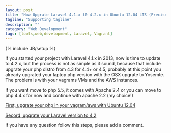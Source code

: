 ```yaml
---
layout: post
title: "How Upgrate Laravel 4.1.x t0 4.2.x in Ubuntu 12.04 LTS (Precise Pangolin)"
tagline: "Supporting tagline"
description: ""
category: "Web Development"
tags: [tools,web,development, Laravel, Vagrant]
---
```

{% include JB/setup %}

If you started your project with Laravel 4.1.x in 2013, now is time to update to 4.2.x, but the process is not as simple as it sound, because that include upgrate your php distro from 4.3 for 4.4+ or 4.5, probably at this point you already upgrated your laptop php version with the OSX upgrate to Yosemte.  The problem is with your vagrams VMs and the AWS instances. 

If you want move to php 5.5, it comes with Apache 2.4 or you can move to php 4.4.x for now and continue with 
apache 2.2 (my choice!)

[First, upgrate your php in your vagram/aws with Ubuntu 12.04](http://www.dev-metal.com/how-to-install-latest-php-5-4-x-on-ubuntu-12-04-lts-precise-pangolin/)

[Secord, upgrate your Laravel version to 4.2](http://laravel.com/docs/4.2/upgrade#upgrade-4.2)

If you have any question follow this steps, please add a comment. 